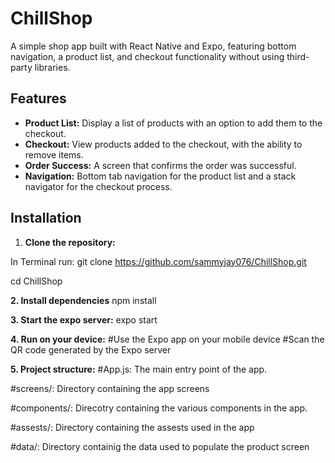 # ChillShop

A simple shop app built with React Native and Expo, featuring bottom navigation, a product list, and checkout functionality without using third-party libraries.

## Features

- **Product List:** Display a list of products with an option to add them to the checkout.
- **Checkout:** View products added to the checkout, with the ability to remove items.
- **Order Success:** A screen that confirms the order was successful.
- **Navigation:** Bottom tab navigation for the product list and a stack navigator for the checkout process.

## Installation

1. **Clone the repository:**

In Terminal run: 
git clone https://github.com/sammyjay076/ChillShop.git

cd ChillShop

**2. Install dependencies**
npm install

**3. Start the expo server:**
expo start

**4. Run on your device:**
#Use the Expo app on your mobile device
#Scan the QR code generated by the Expo server

**5. Project structure:**
#App.js: The main entry point of the app.

#screens/: Directory containing the app screens

#components/: Direcotry containing the various components in the app.

#assests/: Directory containing the assests used in the app

#data/: Directory containig the data used to populate the product screen
